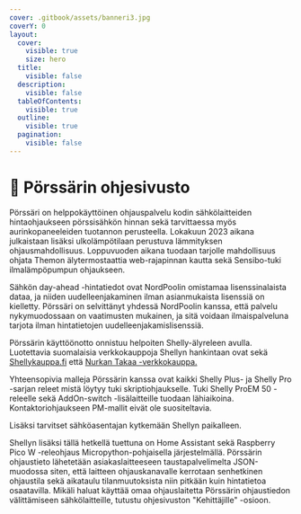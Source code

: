 ```yaml
---
cover: .gitbook/assets/banneri3.jpg
coverY: 0
layout:
  cover:
    visible: true
    size: hero
  title:
    visible: false
  description:
    visible: false
  tableOfContents:
    visible: true
  outline:
    visible: true
  pagination:
    visible: false
---
```


# 🔌 Pörssärin ohjesivusto

Pörssäri on helppokäyttöinen ohjauspalvelu kodin sähkölaitteiden hintaohjaukseen pörssisähkön hinnan sekä tarvittaessa myös aurinkopaneeleiden tuotannon perusteella. Lokakuun 2023 aikana julkaistaan lisäksi ulkolämpötilaan perustuva lämmityksen ohjausmahdollisuus. Loppuvuoden aikana tuodaan tarjolle mahdollisuus ohjata Themon älytermostaattia web-rajapinnan kautta sekä Sensibo-tuki ilmalämpöpumpun ohjaukseen.

Sähkön day-ahead -hintatiedot ovat NordPoolin omistamaa lisenssinalaista dataa, ja niiden uudelleenjakaminen ilman asianmukaista lisenssiä on kielletty. Pörssäri on selvittänyt yhdessä NordPoolin kanssa, että palvelu nykymuodossaan on vaatimusten mukainen, ja sitä voidaan ilmaispalveluna tarjota ilman hintatietojen uudelleenjakamislisenssiä.

Pörssärin käyttöönotto onnistuu helpoiten Shelly-älyreleen avulla. Luotettavia suomalaisia verkkokauppoja Shellyn hankintaan ovat sekä [Shellykauppa.fi](https://shellykauppa.fi) että [Nurkan Takaa -verkkokauppa.](https://verkkokauppa.nurkantakaa.fi/)

Yhteensopivia malleja Pörssärin kanssa ovat kaikki Shelly Plus- ja Shelly Pro -sarjan releet mistä löytyy tuki skriptiohjaukselle. Tuki Shelly ProEM 50 -releelle sekä AddOn-switch -lisälaitteille tuodaan lähiaikoina. Kontaktoriohjaukseen PM-mallit eivät ole suositeltavia.&#x20;

Lisäksi tarvitset sähköasentajan kytkemään Shellyn paikalleen.&#x20;

Shellyn lisäksi tällä hetkellä tuettuna on Home Assistant sekä Raspberry Pico W -releohjaus Micropython-pohjaisella järjestelmällä. Pörssärin ohjaustieto lähetetään asiakaslaitteeseen taustapalvelimelta JSON-muodossa siten, että laitteen ohjauskanavalle kerrotaan senhetkinen ohjaustila sekä aikataulu tilanmuutoksista niin pitkään kuin hintatietoa osaatavilla. Mikäli haluat käyttää omaa ohjauslaitetta Pörssärin ohjaustiedon välittämiseen sähkölaitteille, tutustu ohjesivuston "Kehittäjille" -osioon.
